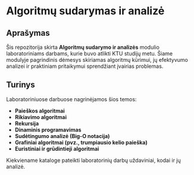 # Algoritmų sudarymas ir analizė

## Aprašymas

Šis repozitorija skirta **Algoritmų sudarymo ir analizės** modulio laboratoriniams darbams, kurie buvo atlikti KTU studijų metu. Šiame modulyje pagrindinis dėmesys skiriamas algoritmų kūrimui, jų efektyvumo analizei ir praktiniam pritaikymui sprendžiant įvairias problemas.

## Turinys

Laboratoriniuose darbuose nagrinėjamos šios temos:

- **Paieškos algoritmai**
- **Rikiavimo algoritmai**
- **Rekursija**
- **Dinaminis programavimas**
- **Sudėtingumo analizė (Big-O notacija)**
- **Grafiniai algoritmai (pvz., trumpiausio kelio paieška)**
- **Euristiniai ir grūdintieji algoritmai**

Kiekviename kataloge pateikti laboratorinių darbų uždaviniai, kodai ir jų analizė.
